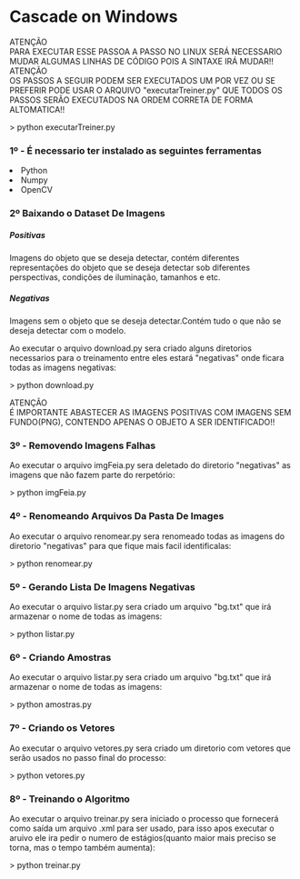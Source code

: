 <body class="px-3">
<div class="d-flex justify-content-center py-2"><h1>Cascade on Windows</h1></div>
<div class="py-2">
    <div class="bg-info py-2">
        <div class="d-flex justify-content-center">ATENÇÃO</div>
        <div class="d-flex justify-content-center">PARA EXECUTAR ESSE PASSOA A PASSO NO LINUX SERÁ 
            NECESSARIO MUDAR ALGUMAS LINHAS DE CÓDIGO POIS A SINTAXE IRÁ MUDAR!!
        </div>
    </div>
</div>

<div class="py-4">
    <div class="bg-warning py-2">
        <div class="d-flex justify-content-center">ATENÇÃO</div>
        <div class="d-flex justify-content-center">OS PASSOS A SEGUIR PODEM SER EXECUTADOS UM POR VEZ OU SE PREFERIR PODE USAR
            O ARQUIVO "executarTreiner.py" QUE TODOS OS PASSOS SERÃO EXECUTADOS NA ORDEM CORRETA DE FORMA ALTOMATICA!!
        </div>
        <p class="bg-dark text-light"> > python executarTreiner.py</p>
    </div>
</div>
        

<div class="bg-light py-6">
    <h3>1º - É necessario ter instalado as seguintes ferramentas</h3>
    <li class="bg-white">Python</li>
    <li class="bg-light">Numpy</li>
    <li class="bg-white">OpenCV</li>
</div>

<div class="bg-light py-5">
    <h3>2º Baixando o Dataset De Imagens</h3>
    <h5 class="bg-light">Positivas</h5>
    <p class="bg-white">Imagens do objeto que se deseja detectar, contém diferentes representações
        do objeto que se deseja detectar sob diferentes perspectivas, condições de iluminação, tamanhos e etc.</p>
    <h5 class="bg-light">Negativas</h5>
    <p class="bg-white">Imagens sem o objeto que se deseja detectar.Contém tudo o que não se deseja detectar com o modelo.</p>


<p class="bg-light">Ao executar o arquivo download.py sera criado alguns diretorios necessarios para o treinamento entre eles estará "negativas" onde ficara todas as imagens negativas:</p>
<p class="bg-dark text-light"> > python download.py</p>
</div>

<div class="py-4">
    <div class="bg-danger py-2">
        <div class="d-flex justify-content-center">ATENÇÃO</div>
        <div class="d-flex justify-content-center">É IMPORTANTE ABASTECER AS IMAGENS POSITIVAS COM IMAGENS
            SEM FUNDO(PNG), CONTENDO APENAS O OBJETO A SER IDENTIFICADO!!</div>
    </div>
</div>

<div class="bg-light py-5">
    <h3>3º - Removendo Imagens Falhas</h3>
    <p class="bg-light">Ao executar o arquivo imgFeia.py sera deletado do diretorio
        "negativas" as imagens que não fazem parte do rerpetório:</p>
    <p class="bg-dark text-light"> > python imgFeia.py</p>
</div>

<div class="bg-light py-5">
    <h3>4º - Renomeando Arquivos Da Pasta De Images</h3>
    <p class="bg-light">Ao executar o arquivo renomear.py sera renomeado todas as imagens do
        diretorio "negativas" para que fique mais facil identificalas:</p>
    <p class="bg-dark text-light"> > python renomear.py</p>
</div>

<div class="bg-light py-5">
    <h3>5º - Gerando Lista De Imagens Negativas</h3>
    <p class="bg-light">Ao executar o arquivo listar.py sera criado um arquivo "bg.txt" que irá
        armazenar o nome de todas as imagens:</p>
    <p class="bg-dark text-light"> > python listar.py</p>
</div>

<div class="bg-light py-5">
    <h3>6º - Criando Amostras</h3>
    <p class="bg-light">Ao executar o arquivo listar.py sera criado um arquivo "bg.txt" que irá
        armazenar o nome de todas as imagens:</p>
    <p class="bg-dark text-light"> > python amostras.py</p>
</div>

<div class="bg-light py-5">
    <h3>7º - Criando os Vetores</h3>
    <p class="bg-light">Ao executar o arquivo vetores.py sera criado um diretorio com vetores que
        serão usados no passo final do processo:</p>
    <p class="bg-dark text-light"> > python vetores.py</p>
</div>

<div class="bg-light py-5">
    <h3>8º - Treinando o Algoritmo</h3>
    <p class="bg-light">Ao executar o arquivo treinar.py sera iniciado o processo que fornecerá como
        saída um arquivo .xml para ser usado, para isso apos executar o aruivo ele ira pedir o numero de
        estágios(quanto maior mais preciso se torna, mas o tempo também aumenta):</p>
    <p class="bg-dark text-light"> > python treinar.py</p>
</div>

<script src="style/jquery.js" async defer></script>
<script src="style/bootstrap.js" async defer></script>
</body>